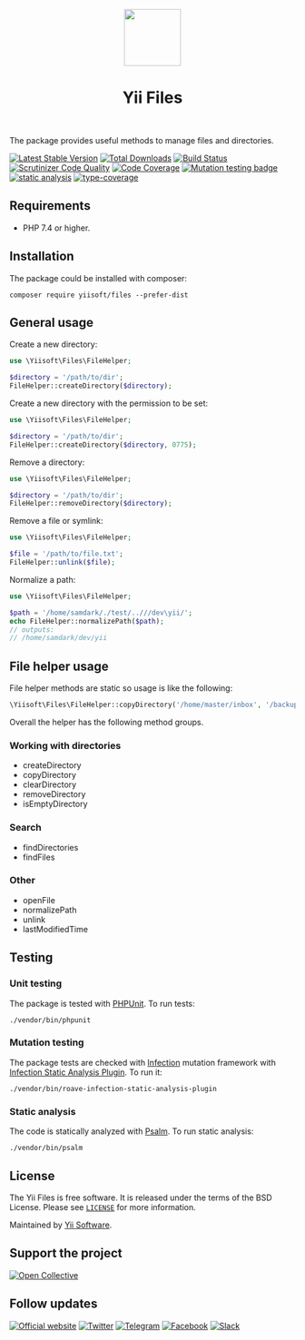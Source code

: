 <p align="center">
    <a href="https://github.com/yiisoft" target="_blank">
        <img src="https://yiisoft.github.io/docs/images/yii_logo.svg" height="100px">
    </a>
    <h1 align="center">Yii Files</h1>
    <br>
</p>

The package provides useful methods to manage files and directories.

[![Latest Stable Version](https://poser.pugx.org/yiisoft/files/v/stable.png)](https://packagist.org/packages/yiisoft/files)
[![Total Downloads](https://poser.pugx.org/yiisoft/files/downloads.png)](https://packagist.org/packages/yiisoft/files)
[![Build Status](https://github.com/yiisoft/files/workflows/build/badge.svg)](https://github.com/yiisoft/files/actions)
[![Scrutinizer Code Quality](https://scrutinizer-ci.com/g/yiisoft/files/badges/quality-score.png?b=master)](https://scrutinizer-ci.com/g/yiisoft/files/?branch=master)
[![Code Coverage](https://scrutinizer-ci.com/g/yiisoft/files/badges/coverage.png?b=master)](https://scrutinizer-ci.com/g/yiisoft/files/?branch=master)
[![Mutation testing badge](https://img.shields.io/endpoint?style=flat&url=https%3A%2F%2Fbadge-api.stryker-mutator.io%2Fgithub.com%2Fyiisoft%2Ffiles%2Fmaster)](https://dashboard.stryker-mutator.io/reports/github.com/yiisoft/files/master)
[![static analysis](https://github.com/yiisoft/files/workflows/static%20analysis/badge.svg)](https://github.com/yiisoft/files/actions?query=workflow%3A%22static+analysis%22)
[![type-coverage](https://shepherd.dev/github/yiisoft/files/coverage.svg)](https://shepherd.dev/github/yiisoft/files)

## Requirements

- PHP 7.4 or higher.

## Installation

The package could be installed with composer:

```shell
composer require yiisoft/files --prefer-dist
```

## General usage

Create a new directory:

```php
use \Yiisoft\Files\FileHelper;

$directory = '/path/to/dir';
FileHelper::createDirectory($directory);
```

Create a new directory with the permission to be set:

```php
use \Yiisoft\Files\FileHelper;

$directory = '/path/to/dir';
FileHelper::createDirectory($directory, 0775);
```

Remove a directory:

```php
use \Yiisoft\Files\FileHelper;

$directory = '/path/to/dir';
FileHelper::removeDirectory($directory);
```

Remove a file or symlink:

```php
use \Yiisoft\Files\FileHelper;

$file = '/path/to/file.txt';
FileHelper::unlink($file);
```

Normalize a path:

```php
use \Yiisoft\Files\FileHelper;

$path = '/home/samdark/./test/..///dev\yii/';
echo FileHelper::normalizePath($path);
// outputs:
// /home/samdark/dev/yii
```

## File helper usage

File helper methods are static so usage is like the following:

```php
\Yiisoft\Files\FileHelper::copyDirectory('/home/master/inbox', '/backup/inbox') ?>
```

Overall the helper has the following method groups.

### Working with directories

- createDirectory
- copyDirectory
- clearDirectory
- removeDirectory
- isEmptyDirectory

### Search

- findDirectories
- findFiles

### Other

- openFile
- normalizePath
- unlink
- lastModifiedTime

## Testing

### Unit testing

The package is tested with [PHPUnit](https://phpunit.de/). To run tests:

```shell
./vendor/bin/phpunit
```

### Mutation testing

The package tests are checked with [Infection](https://infection.github.io/) mutation framework with
[Infection Static Analysis Plugin](https://github.com/Roave/infection-static-analysis-plugin). To run it:

```shell
./vendor/bin/roave-infection-static-analysis-plugin
```

### Static analysis

The code is statically analyzed with [Psalm](https://psalm.dev/). To run static analysis:

```shell
./vendor/bin/psalm
```

## License

The Yii Files is free software. It is released under the terms of the BSD License.
Please see [`LICENSE`](./LICENSE.md) for more information.

Maintained by [Yii Software](https://www.yiiframework.com/).

## Support the project

[![Open Collective](https://img.shields.io/badge/Open%20Collective-sponsor-7eadf1?logo=open%20collective&logoColor=7eadf1&labelColor=555555)](https://opencollective.com/yiisoft)

## Follow updates

[![Official website](https://img.shields.io/badge/Powered_by-Yii_Framework-green.svg?style=flat)](https://www.yiiframework.com/)
[![Twitter](https://img.shields.io/badge/twitter-follow-1DA1F2?logo=twitter&logoColor=1DA1F2&labelColor=555555?style=flat)](https://twitter.com/yiiframework)
[![Telegram](https://img.shields.io/badge/telegram-join-1DA1F2?style=flat&logo=telegram)](https://t.me/yii3en)
[![Facebook](https://img.shields.io/badge/facebook-join-1DA1F2?style=flat&logo=facebook&logoColor=ffffff)](https://www.facebook.com/groups/yiitalk)
[![Slack](https://img.shields.io/badge/slack-join-1DA1F2?style=flat&logo=slack)](https://yiiframework.com/go/slack)
